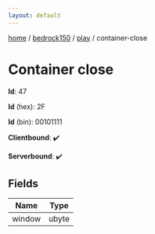 ```yaml
---
layout: default
---
```


[home](/)  /  [bedrock150](/protocol/bedrock150)  /  [play](/protocol/bedrock150/play)  /  container-close

# Container close

**Id**: 47

**Id** (hex): 2F

**Id** (bin): 00101111

**Clientbound**: ✔️

**Serverbound**: ✔️

## Fields

Name | Type
---|---
window | ubyte

